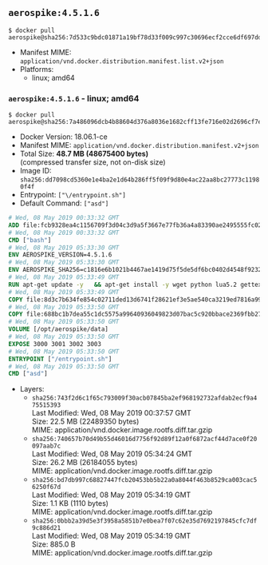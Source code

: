 ## `aerospike:4.5.1.6`

```console
$ docker pull aerospike@sha256:7d533c9bdc01871a19bf78d33f009c997c30696ecf2cce6df697dd5bbec9fd15
```

-	Manifest MIME: `application/vnd.docker.distribution.manifest.list.v2+json`
-	Platforms:
	-	linux; amd64

### `aerospike:4.5.1.6` - linux; amd64

```console
$ docker pull aerospike@sha256:7a486096dcb4b88604d376a8036e1682cff13fe716e02d2696cf7e4cb24646a1
```

-	Docker Version: 18.06.1-ce
-	Manifest MIME: `application/vnd.docker.distribution.manifest.v2+json`
-	Total Size: **48.7 MB (48675400 bytes)**  
	(compressed transfer size, not on-disk size)
-	Image ID: `sha256:dd7098cd5360e1e4ba2e1d64b286ff5f09f9d80e4ac22aa8bc27773c11980f4f`
-	Entrypoint: `["\/entrypoint.sh"]`
-	Default Command: `["asd"]`

```dockerfile
# Wed, 08 May 2019 00:33:32 GMT
ADD file:fcb9328ea4c1156709f3d04c3d9a5f3667e77fb36a4a83390ae2495555fc0238 in / 
# Wed, 08 May 2019 00:33:32 GMT
CMD ["bash"]
# Wed, 08 May 2019 05:33:30 GMT
ENV AEROSPIKE_VERSION=4.5.1.6
# Wed, 08 May 2019 05:33:30 GMT
ENV AEROSPIKE_SHA256=c1816e6b1021b4467ae1419d75f5de5df6bc0402d4548f92322ab8eda5331f3d
# Wed, 08 May 2019 05:33:49 GMT
RUN apt-get update -y   && apt-get install -y wget python lua5.2 gettext-base   && wget "https://www.aerospike.com/artifacts/aerospike-server-community/${AEROSPIKE_VERSION}/aerospike-server-community-${AEROSPIKE_VERSION}-debian9.tgz" -O aerospike-server.tgz   && echo "$AEROSPIKE_SHA256 *aerospike-server.tgz" | sha256sum -c -   && mkdir aerospike   && tar xzf aerospike-server.tgz --strip-components=1 -C aerospike   && dpkg -i aerospike/aerospike-server-*.deb   && dpkg -i aerospike/aerospike-tools-*.deb   && mkdir -p /var/log/aerospike/   && mkdir -p /var/run/aerospike/   && rm -rf aerospike-server.tgz aerospike /var/lib/apt/lists/*   && rm -rf /opt/aerospike/lib/java   && dpkg -r wget ca-certificates openssl xz-utils  && dpkg --purge wget ca-certificates openssl xz-utils  && apt-get purge -y   && apt autoremove -y
# Wed, 08 May 2019 05:33:49 GMT
COPY file:8d3c7b634fe854c02711ded13d6741f28621ef3e5ae540ca3219ed7816a992ab in /etc/aerospike/aerospike.template.conf 
# Wed, 08 May 2019 05:33:50 GMT
COPY file:688bc1b7dea55c1dc5575a99640936049823d07bac5c920bbace2369fbb27428 in /entrypoint.sh 
# Wed, 08 May 2019 05:33:50 GMT
VOLUME [/opt/aerospike/data]
# Wed, 08 May 2019 05:33:50 GMT
EXPOSE 3000 3001 3002 3003
# Wed, 08 May 2019 05:33:50 GMT
ENTRYPOINT ["/entrypoint.sh"]
# Wed, 08 May 2019 05:33:50 GMT
CMD ["asd"]
```

-	Layers:
	-	`sha256:743f2d6c1f65c793009f30acb07845ba2ef968192732afdab2ecf9a475515393`  
		Last Modified: Wed, 08 May 2019 00:37:57 GMT  
		Size: 22.5 MB (22489350 bytes)  
		MIME: application/vnd.docker.image.rootfs.diff.tar.gzip
	-	`sha256:740657b70d49b55d46016d7756f92d89f12a0f6872acf44d7ace0f20097aab7c`  
		Last Modified: Wed, 08 May 2019 05:34:24 GMT  
		Size: 26.2 MB (26184055 bytes)  
		MIME: application/vnd.docker.image.rootfs.diff.tar.gzip
	-	`sha256:bd7db997c68827447fcb20453bb5b22a0a8044f463b8529ca003cac56250f67d`  
		Last Modified: Wed, 08 May 2019 05:34:19 GMT  
		Size: 1.1 KB (1110 bytes)  
		MIME: application/vnd.docker.image.rootfs.diff.tar.gzip
	-	`sha256:0bbb2a39d5e3f3958a5851b7e0bea7f07c62e35d7692197845cfc7df9c886d21`  
		Last Modified: Wed, 08 May 2019 05:34:19 GMT  
		Size: 885.0 B  
		MIME: application/vnd.docker.image.rootfs.diff.tar.gzip
